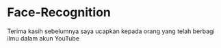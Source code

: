 # Face-Recognition
Terima kasih sebelumnya saya ucapkan kepada orang yang telah berbagi ilmu dalam akun YouTube 
